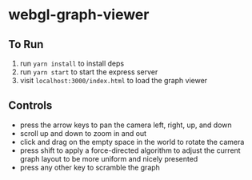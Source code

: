 # webgl-graph-viewer

## To Run

1. run `yarn install` to install deps
2. run `yarn start` to start the express server
3. visit `localhost:3000/index.html` to load the graph viewer

## Controls

- press the arrow keys to pan the camera left, right, up, and down
- scroll up and down to zoom in and out
- click and drag on the empty space in the world to rotate the camera
- press shift to apply a force-directed algorithm to adjust the current graph
  layout to be more uniform and nicely presented
- press any other key to scramble the graph
